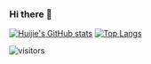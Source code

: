 ### Hi there 👋

[![Huijie's GitHub stats](https://github-readme-stats.vercel.app/api?username=huijiewei&show_icons=true)](https://github.com/huijiewei)
[![Top Langs](https://github-readme-stats.vercel.app/api/top-langs/?username=huijiewei&layout=compact&hide=c,c%2B%2B,shell,html)](https://github.com/huijiewei)


![visitors](https://visitor-badge.laobi.icu/badge?page_id=huijiewei.huijiewei)

